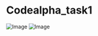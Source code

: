 # Codealpha_task1
![Image](https://github.com/user-attachments/assets/96ff5b4b-32c0-4c6f-a2c1-21693a080bcd)
![Image](https://github.com/user-attachments/assets/0a46f343-36f3-421c-af95-39d1ac808d27)
